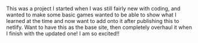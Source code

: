 This was a project I started when I was still fairly new with coding, and wanted to make some basic games 
wanted to be able to show what I learned at the time and now want to add onto it after publishing this to netlify. 
Want to have this as the base site, then completely overhaul it when I finish with the updated one!
I am so excited!!
